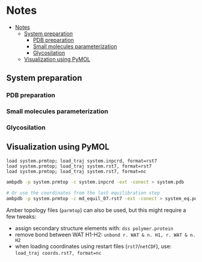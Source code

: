 # Notes

<!--toc:start-->
- [Notes](#notes)
  - [System preparation](#system-preparation)
    - [PDB preparation](#pdb-preparation)
    - [Small molecules parameterization](#small-molecules-parameterization)
    - [Glycosilation](#glycosilation)
  - [Visualization using PyMOL](#visualization-using-pymol)
<!--toc:end-->

## System preparation

### PDB preparation

### Small molecules parameterization

### Glycosilation

## Visualization using PyMOL

```pymol
load system.prmtop; load_traj system.inpcrd, format=rst7
load system.prmtop; load_traj system.rst7, format=rst7
load system.prmtop; load_traj system.rst7, format=nc

```
```bash
ambpdb -p system.prmtop -c system.inpcrd -ext -conect > system.pdb

# Or use the coordinates from the last equilibration step
ambpdb -p system.prmtop -c md_equil_07.rst7 -ext -conect > system_eq.pdb
```

Amber topology files (`parmtop`) can also be used, but this might require a few tweaks:
- assign secondary structure elements with: `dss polymer.protein`
- remove bond between WAT H1-H2: `unbond r. WAT & n. H1, r. WAT & n. H2`
- when loading coordinates using restart files (`rst7`/`netCDF`), use: `load_traj coords.rst7, format=nc`

